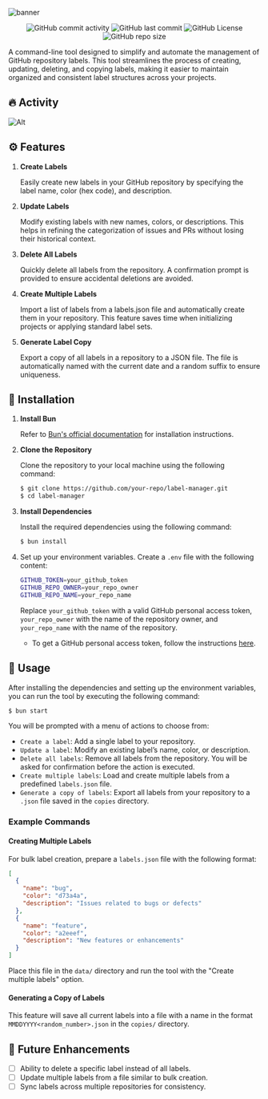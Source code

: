 ![banner](https://i.imgur.com/rJerzGV.png)

<div align='center'>

![GitHub commit activity](https://img.shields.io/github/commit-activity/t/noeyislearning/label-manager?style=flat-square)
![GitHub last commit](https://img.shields.io/github/last-commit/noeyislearning/label-manager?style=flat-square)
![GitHub License](https://img.shields.io/github/license/noeyislearning/label-manager?style=flat-square)
![GitHub repo size](https://img.shields.io/github/repo-size/noeyislearning/label-manager?style=flat-square)

</div>

A command-line tool designed to simplify and automate the management of GitHub repository labels. This tool streamlines the process of creating, updating, deleting, and copying labels, making it easier to maintain organized and consistent label structures across your projects.

## 🔥 Activity

<div style="width: 100%">

![Alt](https://repobeats.axiom.co/api/embed/f818f5f7da9db323a050f1cb3d981968c342a9a9.svg "Repobeats analytics image")

</div>

## ⚙️ Features

1. **Create Labels**

   Easily create new labels in your GitHub repository by specifying the label name, color (hex code), and description.

2. **Update Labels**

   Modify existing labels with new names, colors, or descriptions. This helps in refining the categorization of issues and PRs without losing their historical context.

3. **Delete All Labels**

   Quickly delete all labels from the repository. A confirmation prompt is provided to ensure accidental deletions are avoided.

4. **Create Multiple Labels**

   Import a list of labels from a labels.json file and automatically create them in your repository. This feature saves time when initializing projects or applying standard label sets.

5. **Generate Label Copy**

   Export a copy of all labels in a repository to a JSON file. The file is automatically named with the current date and a random suffix to ensure uniqueness.

## 🔨 Installation

1. **Install Bun**

   Refer to [Bun's official documentation](https://bun.sh/docs) for installation instructions.

2. **Clone the Repository**

   Clone the repository to your local machine using the following command:

   ```bash
   $ git clone https://github.com/your-repo/label-manager.git
   $ cd label-manager
   ```

3. **Install Dependencies**

   Install the required dependencies using the following command:

   ```bash
   $ bun install
   ```

4. Set up your environment variables. Create a `.env` file with the following content:

   ```bash
   GITHUB_TOKEN=your_github_token
   GITHUB_REPO_OWNER=your_repo_owner
   GITHUB_REPO_NAME=your_repo_name
   ```

   Replace `your_github_token` with a valid GitHub personal access token, `your_repo_owner` with the name of the repository owner, and `your_repo_name` with the name of the repository.

   - To get a GitHub personal access token, follow the instructions [here](https://docs.github.com/en/authentication/keeping-your-account-and-data-secure/creating-a-personal-access-token).

## 🌴 Usage

After installing the dependencies and setting up the environment variables, you can run the tool by executing the following command:

```bash
$ bun start
```

You will be prompted with a menu of actions to choose from:

- `Create a label`: Add a single label to your repository.
- `Update a label`: Modify an existing label’s name, color, or description.
- `Delete all labels`: Remove all labels from the repository. You will be asked for confirmation before the action is executed.
- `Create multiple labels`: Load and create multiple labels from a predefined `labels.json` file.
- `Generate a copy of labels`: Export all labels from your repository to a `.json` file saved in the `copies` directory.

### Example Commands

#### Creating Multiple Labels

For bulk label creation, prepare a `labels.json` file with the following format:

```json
[
  {
    "name": "bug",
    "color": "d73a4a",
    "description": "Issues related to bugs or defects"
  },
  {
    "name": "feature",
    "color": "a2eeef",
    "description": "New features or enhancements"
  }
]
```

Place this file in the `data/` directory and run the tool with the "Create multiple labels" option.

#### Generating a Copy of Labels

This feature will save all current labels into a file with a name in the format `MMDDYYYY<random_number>.json` in the `copies/` directory.

## 🚧 Future Enhancements

- [ ] Ability to delete a specific label instead of all labels.
- [ ] Update multiple labels from a file similar to bulk creation.
- [ ] Sync labels across multiple repositories for consistency.
